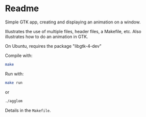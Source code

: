 # Readme

Simple GTK app, creating and displaying an animation on a window.

Illustrates the use of multiple files, header files, a Makefile, etc. Also illustrates how to do an animation in GTK.

On Ubuntu, requires the package "libgtk-4-dev"

Compile with:

```bash
make
```

Run with:
```bash
make run
```
or
```bash
./agglom
```


Details in the `Makefile`.

